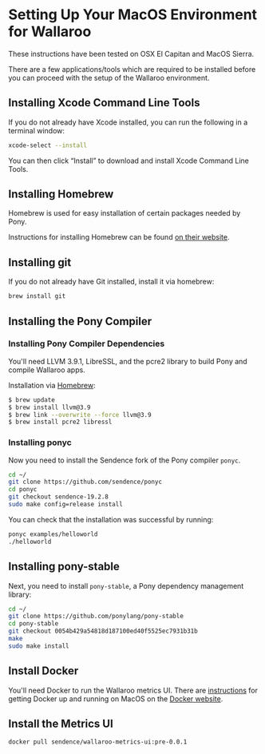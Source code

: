 # Setting Up Your MacOS Environment for Wallaroo

These instructions have been tested on OSX El Capitan and MacOS Sierra. 

There are a few applications/tools which are required to be installed before you can proceed with the setup of the Wallaroo environment. 

## Installing Xcode Command Line Tools

If you do not already have Xcode installed, you can run the following in a terminal window:

```bash
xcode-select --install
```

You can then click “Install” to download and install Xcode Command Line Tools.

## Installing Homebrew

Homebrew is used for easy installation of certain packages needed by Pony.

Instructions for installing Homebrew can be found [on their website](http://brew.sh/).

## Installing git

If you do not already have Git installed, install it via homebrew:

```bash
brew install git
```

## Installing the Pony Compiler

### Installing Pony Compiler Dependencies

You'll need LLVM 3.9.1, LibreSSL, and the pcre2 library to build Pony and compile Wallaroo apps.

Installation via [Homebrew](http://brew.sh):

```bash
$ brew update
$ brew install llvm@3.9
$ brew link --overwrite --force llvm@3.9
$ brew install pcre2 libressl
```

### Installing ponyc

Now you need to install the Sendence fork of the Pony compiler `ponyc`.

```bash
cd ~/
git clone https://github.com/sendence/ponyc
cd ponyc
git checkout sendence-19.2.8
sudo make config=release install
```

You can check that the installation was successful by running:

```bash
ponyc examples/helloworld
./helloworld
```

## Installing pony-stable

Next, you need to install `pony-stable`, a Pony dependency management library:

```bash
cd ~/
git clone https://github.com/ponylang/pony-stable
cd pony-stable
git checkout 0054b429a54818d187100ed40f5525ec7931b31b
make
sudo make install
```

## Install Docker

You'll need Docker to run the Wallaroo metrics UI. There are [instructions](https://docs.docker.com/docker-for-mac/) for getting Docker up and running on MacOS on the [Docker website](https://docs.docker.com/docker-for-mac/).

## Install the Metrics UI

```
docker pull sendence/wallaroo-metrics-ui:pre-0.0.1
```
